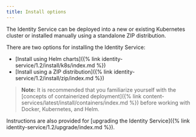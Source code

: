 ```yaml
---
title: Install options
---
```


The Identity Service can be deployed into a new or existing Kubernetes cluster or installed manually using a standalone ZIP distribution.

There are two options for installing the Identity Service:

* [Install using Helm charts]({% link identity-service/1.2/install/k8s/index.md %})
* [Install using a ZIP distribution]({% link identity-service/1.2/install/zip/index.md %})

> **Note:** It is recommended that you familiarize yourself with the [concepts of containerized deployment]({% link content-services/latest/install/containers/index.md %}) before working with Docker, Kubernetes, and Helm.

Instructions are also provided for [upgrading the Identity Service]({% link identity-service/1.2/upgrade/index.md %}).
